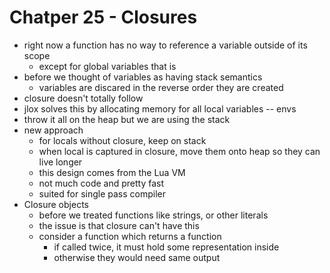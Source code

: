 # Chatper 25 - Closures

- right now a function has no way to reference a variable outside of its scope
  - except for global variables that is
- before we thought of variables as having stack semantics
  - variables are discared in the reverse order they are created
- closure doesn't totally follow
- jlox solves this by allocating memory for all local variables -- envs
- throw it all on the heap but we are using the stack
- new approach
  - for locals without closure, keep on stack
  - when local is captured in closure, move them onto heap so they can live longer
  - this design comes from the Lua VM
  - not much code and pretty fast
  - suited for single pass compiler
- Closure objects
  - before we treated functions like strings, or other literals
  - the issue is that closure can't have this
  - consider a function which returns a function
    - if called twice, it must hold some representation inside
    - otherwise they would need same output
